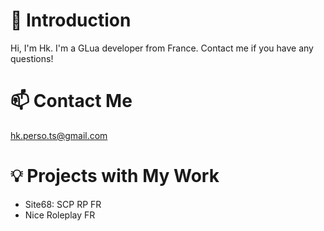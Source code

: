 # 👋 Introduction
Hi, I'm Hk. I'm a GLua developer from France. Contact me if you have any questions!

# 📫 Contact Me
hk.perso.ts@gmail.com

# 💡 Projects with My Work
- Site68: SCP RP FR
- Nice Roleplay FR
